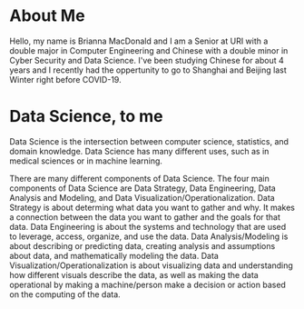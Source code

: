 # About Me
Hello, my name is Brianna MacDonald and I am a Senior at URI with a double major in Computer Engineering and Chinese with a double minor in Cyber Security and Data Science. I've been studying Chinese for about 4 years and I recently had the oppertunity to go to Shanghai and Beijing last Winter right before COVID-19.



# Data Science, to me
Data Science is the intersection between computer science, statistics, and domain knowledge. Data Science has many different uses, such as in medical sciences or in machine learning.

There are many different components of Data Science. The four main components of Data Science are Data Strategy, Data Engineering, Data Analysis and Modeling, and Data Visualization/Operationalization. Data Strategy is about determing what data you want to gather and why. It makes a connection between the data you want to gather and the goals for that data. Data Engineering is about the systems and technology that are used to leverage, access, organize, and use the data. Data Analysis/Modeling is about describing or predicting data, creating analysis and assumptions about data, and mathematically modeling the data. Data Visualization/Operationalization is about visualizing data and understanding how different visuals describe the data, as well as making the data operational by making a machine/person make a decision or action based on the computing of the data. 
